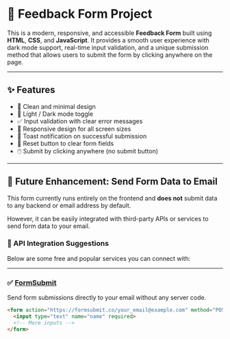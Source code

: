 # 🌟 Feedback Form Project

This is a modern, responsive, and accessible **Feedback Form** built using **HTML**, **CSS**, and **JavaScript**. It provides a smooth user experience with dark mode support, real-time input validation, and a unique submission method that allows users to submit the form by clicking anywhere on the page.

---

## ✨ Features

- 🎨 Clean and minimal design
- 🌙 Light / Dark mode toggle
- ✅ Input validation with clear error messages
- 📱 Responsive design for all screen sizes
- 🔔 Toast notification on successful submission
- 🧼 Reset button to clear form fields
- 🖱️ Submit by clicking anywhere (no submit button)

---

## 🚀 Future Enhancement: Send Form Data to Email

This form currently runs entirely on the frontend and **does not** submit data to any backend or email address by default.

However, it can be easily integrated with third-party APIs or services to send form data to your email.

### 🔗 API Integration Suggestions

Below are some free and popular services you can connect with:

---

### ✅ [FormSubmit](https://formsubmit.co/)
Send form submissions directly to your email without any server code.

```html
<form action="https://formsubmit.co/your_email@example.com" method="POST">
  <input type="text" name="name" required>
  <!-- More inputs -->
</form>
